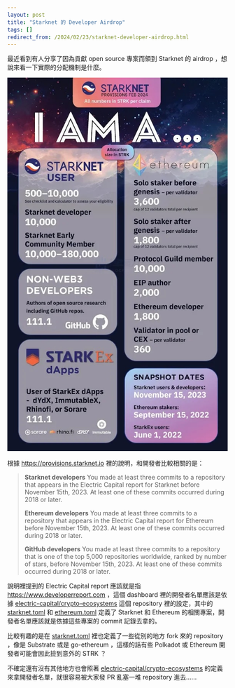 ```yaml
---
layout: post
title: "Starknet 的 Developer Airdrop"
tags: []
redirect_from: /2024/02/23/starknet-developer-airdrop.html
---
```


最近看到有人分享了因為貢獻 open source 專案而領到 Starknet 的 airdrop ，想說來看一下實際的分配機制是什麼。

![](/assets/images/2024-02-23/airdrop.jpeg)

根據 <https://provisions.starknet.io> 裡的說明，和開發者比較相關的是：

> **Starknet developers** You made at least three commits to a repository that appears in the Electric Capital report for Starknet before November 15th, 2023. At least one of these commits occurred during 2018 or later.
>
> **Ethereum developers** You made at least three commits to a repository that appears in the Electric Capital report for Ethereum before November 15th, 2023. At least one of these commits occurred during 2018 or later.
>
> **GitHub developers** You made at least three commits to a repository that is one of the top 5,000 repositories worldwide, ranked by number of stars, before November 15th, 2023. At least one of these commits occurred during 2018 or later.

說明裡提到的 Electric Capital report 應該就是指 <https://www.developerreport.com> ，這個 dashboard 裡的開發者名單應該是依據 [electric-capital/crypto-ecosystems][] 這個 repository 裡的設定，其中的 [starknet.toml][] 和 [ethereum.toml](https://github.com/electric-capital/crypto-ecosystems/blob/master/data/ecosystems/e/ethereum.toml) 定義了 Starknet 和 Ethereum 的相關專案，開發者名單應該就是依據這些專案的 commit 記錄去拿的。

比較有趣的是在 [starknet.toml][] 裡也定義了一些從別的地方 fork 來的 repository ，像是 Substrate 或是 go-ethereum ，這樣的話有些 Polkadot 或 Ethereum 開發者可能會因此撿到意外的 STRK ？

不確定還有沒有其他地方也會照著 [electric-capital/crypto-ecosystems][] 的定義來拿開發者名單，就很容易被大家發 PR 亂塞一堆 repository 進去……

[starknet.toml]: https://github.com/electric-capital/crypto-ecosystems/blob/master/data/ecosystems/s/starknet.toml
[electric-capital/crypto-ecosystems]: https://github.com/electric-capital/crypto-ecosystems

